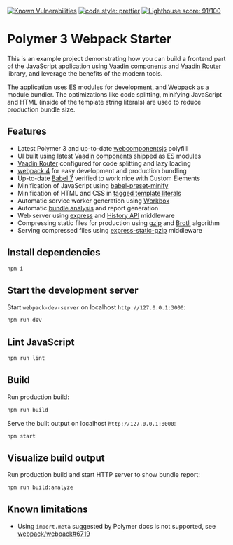 [![Known Vulnerabilities](https://snyk.io/test/github/web-padawan/polymer3-webpack-starter/badge.svg)](https://snyk.io/test/github/web-padawan/polymer3-webpack-starter)
[![code style: prettier](https://img.shields.io/badge/code_style-prettier-ff69b4.svg)](https://github.com/prettier/prettier)
[![Lighthouse score: 91/100](https://lighthouse-badge.appspot.com/?score=91&compact&category=PWA)](https://github.com/ebidel/lighthouse-badge)

# Polymer 3 Webpack Starter

This is an example project demonstrating how you can build a frontend part of the JavaScript
application using [Vaadin components](https://vaadin.com/components) and [Vaadin Router](https://github.com/vaadin/vaadin-router) library, and leverage the benefits of the modern tools.

The application uses ES modules for development, and [Webpack](https://webpack.js.org) as
a module bundler. The optimizations like code splitting, minifying JavaScript and HTML
(inside of the template string literals) are used to reduce production bundle size.

## Features

- Latest Polymer 3 and up-to-date [webcomponentsjs](https://github.com/webcomponents/webcomponentsjs) polyfill
- UI built using latest [Vaadin components](https://vaadin.com/components) shipped as ES modules
- [Vaadin Router](https://vaadin.com/router) configured for code splitting and lazy loading
- [webpack 4](https://github.com/webpack/webpack) for easy development and production bundling
- Up-to-date [Babel 7](https://github.com/babel/babel) verified to work nice with Custom Elements
- Minification of JavaScript using [babel-preset-minify](https://github.com/babel/minify/tree/master/packages/babel-preset-minify)
- Minification of HTML and CSS in [tagged template literals](https://github.com/goto-bus-stop/babel-plugin-template-html-minifier)
- Automatic service worker generation using [Workbox](https://github.com/GoogleChrome/workbox)
- Automatic [bundle analysis](https://github.com/webpack-contrib/webpack-bundle-analyzer) and report generation
- Web server using [express](https://github.com/expressjs/express) and [History API](https://github.com/bripkens/connect-history-api-fallback) middleware
- Compressing static files for production using [gzip](https://github.com/webpack-contrib/compression-webpack-plugin) and [Brotli](https://github.com/mynameiswhm/brotli-webpack-plugin) algorithm
- Serving compressed files using [express-static-gzip](https://github.com/tkoenig89/express-static-gzip) middleware

## Install dependencies

```sh
npm i
```

## Start the development server

Start `webpack-dev-server` on localhost `http://127.0.0.1:3000`:

```sh
npm run dev
```

## Lint JavaScript

```sh
npm run lint
```


## Build

Run production build:

```sh
npm run build
```

Serve the built output on localhost `http://127.0.0.1:8000`:

```sh
npm start
```

## Visualize build output

Run production build and start HTTP server to show bundle report:

```sh
npm run build:analyze
```

## Known limitations

- Using `import.meta` suggested by Polymer docs is not supported, see [webpack/webpack#6719](https://github.com/webpack/webpack/issues/6719)
